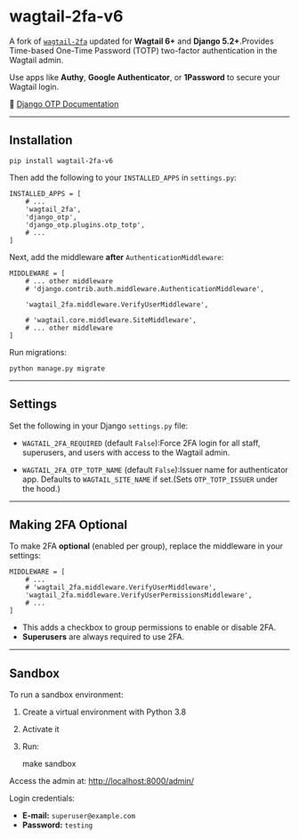 # wagtail-2fa-v6

A fork of [`wagtail-2fa`](https://github.com/LabD/wagtail-2fa) updated for **Wagtail 6+** and **Django 5.2+**.Provides Time-based One-Time Password (TOTP) two-factor authentication in the Wagtail admin.

Use apps like **Authy**, **Google Authenticator**, or **1Password** to secure your Wagtail login.

📖 [Django OTP Documentation](https://django-otp-official.readthedocs.io)

* * *

## Installation

    pip install wagtail-2fa-v6

Then add the following to your `INSTALLED_APPS` in `settings.py`:

    INSTALLED_APPS = [
        # ...
        'wagtail_2fa',
        'django_otp',
        'django_otp.plugins.otp_totp',
        # ...
    ]

Next, add the middleware **after** `AuthenticationMiddleware`:

    MIDDLEWARE = [
        # ... other middleware
        # 'django.contrib.auth.middleware.AuthenticationMiddleware',
    
        'wagtail_2fa.middleware.VerifyUserMiddleware',
    
        # 'wagtail.core.middleware.SiteMiddleware',
        # ... other middleware
    ]

Run migrations:

    python manage.py migrate

* * *

## Settings

Set the following in your Django `settings.py` file:

* `WAGTAIL_2FA_REQUIRED` (default `False`):Force 2FA login for all staff, superusers, and users with access to the Wagtail admin.
  
* `WAGTAIL_2FA_OTP_TOTP_NAME` (default `False`):Issuer name for authenticator app. Defaults to `WAGTAIL_SITE_NAME` if set.(Sets `OTP_TOTP_ISSUER` under the hood.)
  

* * *

## Making 2FA Optional

To make 2FA **optional** (enabled per group), replace the middleware in your settings:

    MIDDLEWARE = [
        # ...
        # 'wagtail_2fa.middleware.VerifyUserMiddleware',
        'wagtail_2fa.middleware.VerifyUserPermissionsMiddleware',
        # ...
    ]

* This adds a checkbox to group permissions to enable or disable 2FA.
* **Superusers** are always required to use 2FA.

* * *

## Sandbox

To run a sandbox environment:

1. Create a virtual environment with Python 3.8
2. Activate it
3. Run:

    make sandbox

Access the admin at: [http://localhost:8000/admin/](http://localhost:8000/admin/)

Login credentials:

* **E-mail:** `superuser@example.com`
* **Password:** `testing`
